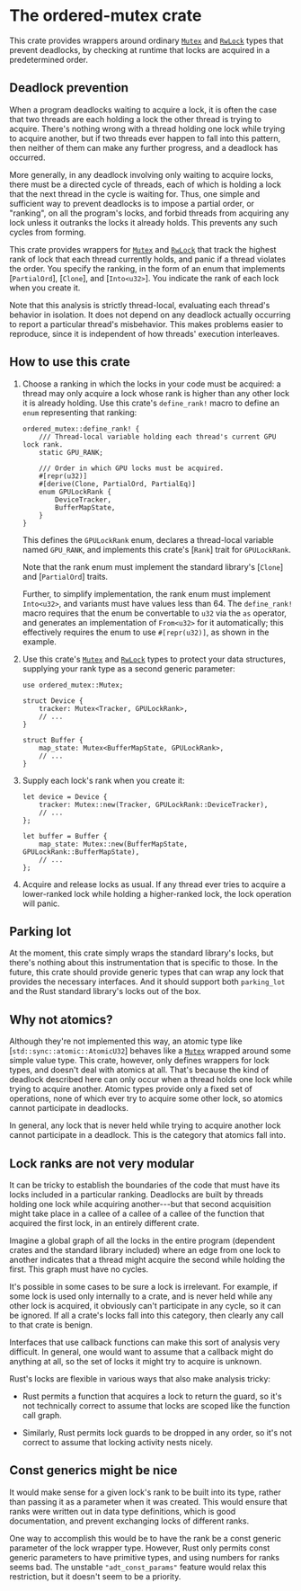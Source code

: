 # The ordered-mutex crate

<!-- cargo-rdme start -->

This crate provides wrappers around ordinary [`Mutex`] and [`RwLock`]
types that prevent deadlocks, by checking at runtime that locks are
acquired in a predetermined order.

[`Mutex`]: std::sync::Mutex
[`RwLock`]: std::sync::RwLock

## Deadlock prevention

When a program deadlocks waiting to acquire a lock, it is often
the case that two threads are each holding a lock the other thread
is trying to acquire. There's nothing wrong with a thread holding
one lock while trying to acquire another, but if two threads ever
happen to fall into this pattern, then neither of them can make
any further progress, and a deadlock has occurred.

More generally, in any deadlock involving only waiting to acquire
locks, there must be a directed cycle of threads, each of which is
holding a lock that the next thread in the cycle is waiting for.
Thus, one simple and sufficient way to prevent deadlocks is to
impose a partial order, or "ranking", on all the program's locks,
and forbid threads from acquiring any lock unless it outranks the
locks it already holds. This prevents any such cycles from
forming.

This crate provides wrappers for [`Mutex`] and [`RwLock`] that track
the highest rank of lock that each thread currently holds, and
panic if a thread violates the order. You specify the ranking, in
the form of an enum that implements [`PartialOrd`], [`Clone`], and
[`Into<u32>`]. You indicate the rank of each lock when you create
it.

Note that this analysis is strictly thread-local, evaluating each
thread's behavior in isolation. It does not depend on any deadlock
actually occurring to report a particular thread's misbehavior.
This makes problems easier to reproduce, since it is independent
of how threads' execution interleaves.

## How to use this crate

1)  Choose a ranking in which the locks in your code must be acquired: a
    thread may only acquire a lock whose rank is higher than any other lock
    it is already holding. Use this crate's `define_rank!` macro to
    define an `enum` representing that ranking:

        ordered_mutex::define_rank! {
            /// Thread-local variable holding each thread's current GPU lock rank.
            static GPU_RANK;

            /// Order in which GPU locks must be acquired.
            #[repr(u32)]
            #[derive(Clone, PartialOrd, PartialEq)]
            enum GPULockRank {
                DeviceTracker,
                BufferMapState,
            }
        }

    This defines the `GPULockRank` enum, declares a thread-local
    variable named `GPU_RANK`, and implements this crate's
    [`Rank`] trait for `GPULockRank`.

    Note that the rank enum must implement the standard library's
    [`Clone`] and [`PartialOrd`] traits.

    Further, to simplify implementation, the rank enum must
    implement `Into<u32>`, and variants must have values less than
    64. The `define_rank!` macro requires that the enum be
    convertable to `u32` via the `as` operator, and generates an
    implementation of `From<u32>` for it automatically; this
    effectively requires the enum to use `#[repr(u32)]`, as shown
    in the example.

2)  Use this crate's [`Mutex`] and [`RwLock`] types to protect your data structures,
    supplying your rank type as a second generic parameter:

        use ordered_mutex::Mutex;

        struct Device {
            tracker: Mutex<Tracker, GPULockRank>,
            // ...
        }

        struct Buffer {
            map_state: Mutex<BufferMapState, GPULockRank>,
            // ...
        }

3)  Supply each lock's rank when you create it:

        let device = Device {
            tracker: Mutex::new(Tracker, GPULockRank::DeviceTracker),
            // ...
        };

        let buffer = Buffer {
            map_state: Mutex::new(BufferMapState, GPULockRank::BufferMapState),
            // ...
        };

4)  Acquire and release locks as usual. If any thread ever tries to
    acquire a lower-ranked lock while holding a higher-ranked
    lock, the lock operation will panic.

## Parking lot

At the moment, this crate simply wraps the standard library's locks,
but there's nothing about this instrumentation that is specific to
those. In the future, this crate should provide generic types that can
wrap any lock that provides the necessary interfaces. And it should
support both `parking_lot` and the Rust standard library's locks out
of the box.

## Why not atomics?

Although they're not implemented this way, an atomic type like
[`std::sync::atomic::AtomicU32`] behaves like a [`Mutex`] wrapped
around some simple value type. This crate, however, only defines
wrappers for lock types, and doesn't deal with atomics at all.
That's because the kind of deadlock described here can only occur
when a thread holds one lock while trying to acquire another.
Atomic types provide only a fixed set of operations, none of which
ever try to acquire some other lock, so atomics cannot participate
in deadlocks.

In general, any lock that is never held while trying to acquire
another lock cannot participate in a deadlock. This is the
category that atomics fall into.

## Lock ranks are not very modular

It can be tricky to establish the boundaries of the code that must
have its locks included in a particular ranking. Deadlocks are
built by threads holding one lock while acquiring another---but
that second acquisition might take place in a callee of a callee
of a callee of the function that acquired the first lock, in an
entirely different crate.

Imagine a global graph of all the locks in the entire program
(dependent crates and the standard library included) where an edge
from one lock to another indicates that a thread might acquire the
second while holding the first. This graph must have no cycles.

It's possible in some cases to be sure a lock is irrelevant. For
example, if some lock is used only internally to a crate, and is
never held while any other lock is acquired, it obviously can't
participate in any cycle, so it can be ignored. If all a crate's
locks fall into this category, then clearly any call to that crate
is benign.

Interfaces that use callback functions can make this sort of
analysis very difficult. In general, one would want to assume that
a callback might do anything at all, so the set of locks it might
try to acquire is unknown.

Rust's locks are flexible in various ways that also make analysis
tricky:

- Rust permits a function that acquires a lock to return the
  guard, so it's not technically correct to assume that locks are
  scoped like the function call graph.

- Similarly, Rust permits lock guards to be dropped in any order,
  so it's not correct to assume that locking activity nests
  nicely.

## Const generics might be nice

It would make sense for a given lock's rank to be built into its
type, rather than passing it as a parameter when it was created.
This would ensure that ranks were written out in data type
definitions, which is good documentation, and prevent exchanging
locks of different ranks.

One way to accomplish this would be to have the rank be a const
generic parameter of the lock wrapper type. However, Rust only
permits const generic parameters to have primitive types, and
using numbers for ranks seems bad. The unstable
`"adt_const_params"` feature would relax this restriction, but it
doesn't seem to be a priority.

<!-- cargo-rdme end -->
